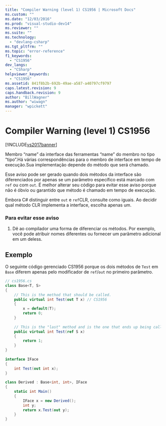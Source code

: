 ```yaml
---
title: "Compiler Warning (level 1) CS1956 | Microsoft Docs"
ms.custom: ""
ms.date: "12/03/2016"
ms.prod: "visual-studio-dev14"
ms.reviewer: ""
ms.suite: ""
ms.technology: 
  - "devlang-csharp"
ms.tgt_pltfrm: ""
ms.topic: "error-reference"
f1_keywords: 
  - "CS1956"
dev_langs: 
  - "CSharp"
helpviewer_keywords: 
  - "CS1956"
ms.assetid: 841f8b2b-692b-49ae-a587-a40797cf9797
caps.latest.revision: 9
caps.handback.revision: 9
author: "BillWagner"
ms.author: "wiwagn"
manager: "wpickett"
---
```

# Compiler Warning (level 1) CS1956
[!INCLUDE[vs2017banner](../../../csharp/includes/vs2017banner.md)]

Membro “name” da interface das ferramentas “name” do membro no tipo “tipo”.Há várias correspondências para o membro de interface em tempo de execução.Sua implementação depende do método que será chamado.  
  
 Esse aviso pode ser gerado quando dois métodos da interface são diferenciados por apenas se um parâmetro específico está marcado com `ref` ou com `out`.  É melhor alterar seu código para evitar esse aviso porque não é óbvio ou garantido que método é chamado em tempo de execução.  
  
 Embora C\# distinguir entre `out` e `ref`CLR, consulte como iguais.  Ao decidir qual método CLR implementa a interface, escolha apenas um.  
  
### Para evitar esse aviso  
  
1.  Dê ao compilador uma forma de diferenciar os métodos.  Por exemplo, você pode atribuir nomes diferentes ou fornecer um parâmetro adicional em um deless.  
  
## Exemplo  
 O seguinte código gerenciado CS1956 porque os dois métodos de `Test` em `Base` diferem apenas pelo modificador de `ref`\/`out` no primeiro parâmetro.  
  
```c#  
// cs1956.cs  
class Base<T, S>  
{  
    // This is the method that should be called.  
    public virtual int Test(out T x) // CS1956  
    {  
        x = default(T);  
        return 0;  
    }  
  
    // This is the "last" method and is the one that ends up being called  
    public virtual int Test(ref S x)  
    {  
        return 1;  
    }  
}  
  
interface IFace  
{  
    int Test(out int x);  
}  
  
class Derived : Base<int, int>, IFace  
{  
    static int Main()  
    {  
        IFace x = new Derived();  
        int y;  
        return x.Test(out y);  
    }  
}  
```